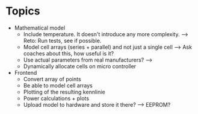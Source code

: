 Topics
======
 + Mathematical model
    - Include temperature. It doesn't introduce any more complexity.
      --> Reto: Run tests, see if possible.
    - Model cell arrays (series + parallel) and not just a single cell
      --> Ask coaches about this, how useful is it?
    - Use actual parameters from real manufacturers?
      --> 
    - Dynamically allocate cells on micro controller
 + Frontend
    - Convert array of points
    - Be able to model cell arrays
    - Plotting of the resulting kennlinie
    - Power calculations + plots
    - Upload model to hardware and store it there? --> EEPROM?

